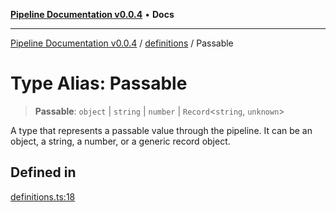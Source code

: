 [**Pipeline Documentation v0.0.4**](../../README.md) • **Docs**

***

[Pipeline Documentation v0.0.4](../../modules.md) / [definitions](../README.md) / Passable

# Type Alias: Passable

> **Passable**: `object` \| `string` \| `number` \| `Record`\<`string`, `unknown`\>

A type that represents a passable value through the pipeline.
It can be an object, a string, a number, or a generic record object.

## Defined in

[definitions.ts:18](https://github.com/stonemjs/pipeline/blob/c58d6a845c753f59fdcbc14c7c929ef7d9fab2e5/src/definitions.ts#L18)
